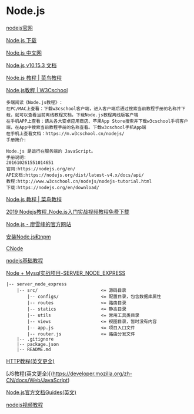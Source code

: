 Node.js
===

[nodejs官网](https://nodejs.org/en/)  

[Node.js 下载](http://nodejs.cn/download/)  

[Node.js 中文网](http://nodejs.cn/)  

[Node.js v10.15.3 文档](http://nodejs.cn/api/)  

[Node.js 教程 | 菜鸟教程](http://www.runoob.com/nodejs/nodejs-tutorial.html)  

[Node.js教程 | W3Cschool](https://www.w3cschool.cn/nodejs/)  
~~~
多端阅读《Node.js教程》:
在PC/MAC上查看：下载w3cschool客户端，进入客户端后通过搜索当前教程手册的名称并下载，就可以查看当前离线教程文档。下载Node.js教程离线版客户端
在手机APP上查看：请从各大安卓应用商店、苹果App Store搜索并下载w3cschool手机客户端，在App中搜索当前教程手册的名称查看。下载w3cschool手机App端
在手机上查看文档：https://m.w3cschool.cn/nodejs/
手册简介:

Node.js 是运行在服务端的 JavaScript。
手册说明:
201610261551014651
官网:https://nodejs.org/en/
API文档:https://nodejs.org/dist/latest-v4.x/docs/api/
教程:http://www.w3cschool.cn/nodejs/nodejs-tutorial.html
下载:https://nodejs.org/en/download/
~~~

[Node.js 教程 | 菜鸟教程](http://www.runoob.com/nodejs/nodejs-tutorial.html)  

[2019 Nodejs教程_Node.js入门实战视频教程免费下载](https://www.itying.com/category-83-b0.html)  

[Node.js - 廖雪峰的官方网站](https://www.liaoxuefeng.com/wiki/001434446689867b27157e896e74d51a89c25cc8b43bdb3000/001434501245426ad4b91f2b880464ba876a8e3043fc8ef000)  

[安装Node.js和npm](https://www.liaoxuefeng.com/wiki/001434446689867b27157e896e74d51a89c25cc8b43bdb3000/00143450141843488beddae2a1044cab5acb5125baf0882000)  



[CNode](https://cnodejs.org/)  

[nodejs基础教程](https://www.geekjc.com/ebook/detail/5b9f65ce0f510f6ae689bccd/1537172650925)  

[ Node + Mysql实战项目-SERVER_NODE_EXPRESS](https://github.com/dkvirus/py-novel/tree/master/server_node_express)  
~~~
|-- server_node_express
    |-- src/                        <= 源码目录
        |-- configs/                <= 配置目录，包含数据库属性
        |-- routes                  <= 路由目录
        |-- statics                 <= 静态目录
        |-- utils                   <= 常用工具类目录
        |-- views                   <= 视图目录，暂时没有内容
        |-- app.js                  <= 项目入口文件
        |-- router.js               <= 路由分发文件
    |-- .gitignore
    |-- package.json
    |-- README.md
~~~

[HTTP教程(英文更全)](https://developer.mozilla.org/zh-CN/docs/Web/HTTP)  

[JS教程(英文更全)[(https://developer.mozilla.org/zh-CN/docs/Web/JavaScript)  

[Node.js官方文档Guides(英文)](https://nodejs.org/en/docs/guides/)  

[nodejs视频教程](https://www.sucaihuo.com/video/224-0-0)  









